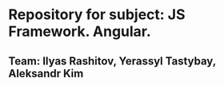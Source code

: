 # Repository for subject: JS Framework. Angular.
## Team: Ilyas Rashitov, Yerassyl Tastybay, Aleksandr Kim